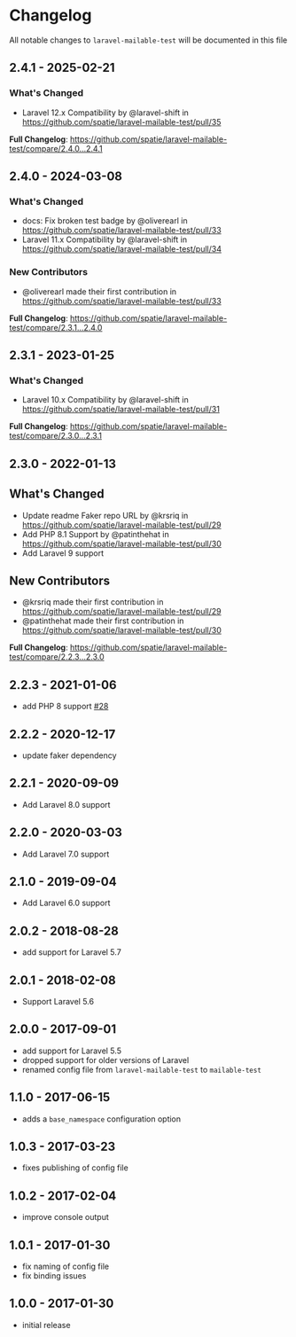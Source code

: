 # Changelog

All notable changes to `laravel-mailable-test` will be documented in this file

## 2.4.1 - 2025-02-21

### What's Changed

* Laravel 12.x Compatibility by @laravel-shift in https://github.com/spatie/laravel-mailable-test/pull/35

**Full Changelog**: https://github.com/spatie/laravel-mailable-test/compare/2.4.0...2.4.1

## 2.4.0 - 2024-03-08

### What's Changed

* docs: Fix broken test badge by @oliverearl in https://github.com/spatie/laravel-mailable-test/pull/33
* Laravel 11.x Compatibility by @laravel-shift in https://github.com/spatie/laravel-mailable-test/pull/34

### New Contributors

* @oliverearl made their first contribution in https://github.com/spatie/laravel-mailable-test/pull/33

**Full Changelog**: https://github.com/spatie/laravel-mailable-test/compare/2.3.1...2.4.0

## 2.3.1 - 2023-01-25

### What's Changed

- Laravel 10.x Compatibility by @laravel-shift in https://github.com/spatie/laravel-mailable-test/pull/31

**Full Changelog**: https://github.com/spatie/laravel-mailable-test/compare/2.3.0...2.3.1

## 2.3.0 - 2022-01-13

## What's Changed

- Update readme Faker repo URL by @krsriq in https://github.com/spatie/laravel-mailable-test/pull/29
- Add PHP 8.1 Support by @patinthehat in https://github.com/spatie/laravel-mailable-test/pull/30
- Add Laravel 9 support

## New Contributors

- @krsriq made their first contribution in https://github.com/spatie/laravel-mailable-test/pull/29
- @patinthehat made their first contribution in https://github.com/spatie/laravel-mailable-test/pull/30

**Full Changelog**: https://github.com/spatie/laravel-mailable-test/compare/2.2.3...2.3.0

## 2.2.3 - 2021-01-06

- add PHP 8 support [#28](https://github.com/spatie/laravel-mailable-test/pull/28)

## 2.2.2 - 2020-12-17

- update faker dependency

## 2.2.1 - 2020-09-09

- Add Laravel 8.0 support

## 2.2.0 - 2020-03-03

- Add Laravel 7.0 support

## 2.1.0 - 2019-09-04

- Add Laravel 6.0 support

## 2.0.2 - 2018-08-28

- add support for Laravel 5.7

## 2.0.1 - 2018-02-08

- Support Laravel 5.6

## 2.0.0 - 2017-09-01

- add support for Laravel 5.5
- dropped support for older versions of Laravel
- renamed config file from `laravel-mailable-test` to `mailable-test`

## 1.1.0 - 2017-06-15

- adds a `base_namespace` configuration option

## 1.0.3 - 2017-03-23

- fixes publishing of config file

## 1.0.2 - 2017-02-04

- improve console output

## 1.0.1 - 2017-01-30

- fix naming of config file
- fix binding issues

## 1.0.0 - 2017-01-30

- initial release
